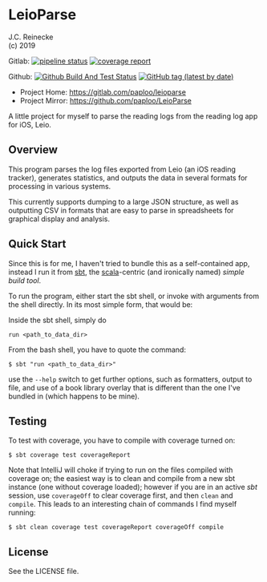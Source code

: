 # LeioParse

J.C. Reinecke<br/>
(c) 2019

Gitlab:
[![pipeline status](https://gitlab.com/paploo/leioparse/badges/master/pipeline.svg)](https://gitlab.com/paploo/leioparse/commits/master)
[![coverage report](https://gitlab.com/paploo/leioparse/badges/master/coverage.svg)](https://gitlab.com/paploo/leioparse/commits/master)

Github:
[![Github Build And Test Status](https://github.com/paploo/LeioParse/workflows/BuildAndTest/badge.svg)](https://github.com/paploo/LeioParse)
[![GitHub tag (latest by date)](https://img.shields.io/github/v/tag/paploo/LeioParse)](https://github.com/paploo/LeioParse)

* Project Home: https://gitlab.com/paploo/leioparse
* Project Mirror: https://github.com/paploo/LeioParse

A little project for myself to parse the reading logs from the reading log app for iOS, Leio.

## Overview

This program parses the log files exported from Leio (an iOS reading tracker), generates statistics, and outputs
the data in several formats for processing in various systems.

This currently supports dumping to a large JSON structure, as well as outputting CSV in formats that are easy to
parse in spreadsheets for graphical display and analysis.

## Quick Start

Since this is for me, I haven't tried to bundle this as a self-contained app, instead I run it from
[sbt](https://www.scala-sbt.org), the [scala](https://www.scala-lang.org)-centric (and ironically named) *simple build tool*.

To run the program, either start the sbt shell, or invoke with arguments from the shell directly. In its most simple
form, that would be:

Inside the sbt shell, simply do
```
run <path_to_data_dir>
```

From the bash shell, you have to quote the command:
```
$ sbt "run <path_to_data_dir>"
```

use the `--help` switch to get further options, such as formatters, output to file, and use of a book library overlay
that is different than the one I've bundled in (which happens to be mine).

## Testing

To test with coverage, you have to compile with coverage turned on:
```
$ sbt coverage test coverageReport
```

Note that IntelliJ will choke if trying to run on the files compiled with coverage on; the easiest way is to
clean and compile from a new sbt instance (one without coverage loaded); however if you are in an active *sbt*
session, use `coverageOff` to clear coverage first, and then `clean` and `compile`. This leads to an interesting chain
of commands I find myself running:
```
$ sbt clean coverage test coverageReport coverageOff compile
```

## License

See the LICENSE file.
